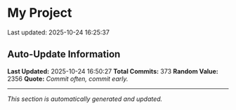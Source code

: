 # My Project


Last updated: 2025-10-24 16:25:37




























































































































































































































































































































































































































































































































































































































































































































































































## Auto-Update Information

**Last Updated:** 2025-10-24 16:50:27
**Total Commits:** 373
**Random Value:** 2356
**Quote:** _Commit often, commit early._

---
_This section is automatically generated and updated._